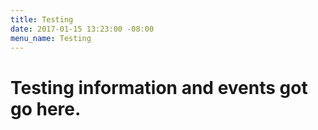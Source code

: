 ```yaml
---
title: Testing
date: 2017-01-15 13:23:00 -08:00
menu_name: Testing
---
```


# Testing information and events got go here.